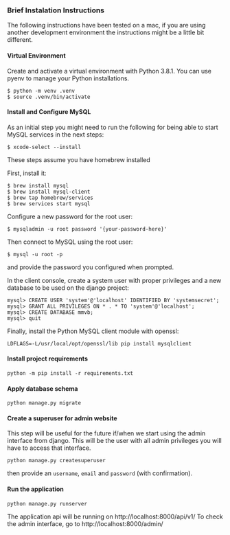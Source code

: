 ### Brief Instalation Instructions ###

The following instructions have been tested on a mac, if you are using another development environment the instructions
might be a little bit different.

#### Virtual Environment ####

Create and activate a virtual environment with Python 3.8.1. You can use pyenv to manage your Python installations.

```
$ python -m venv .venv
$ source .venv/bin/activate
```

#### Install and Configure MySQL ####
As an initial step you might need to run the following for being able to start MySQL services in the next steps:
```
$ xcode-select --install
```

These steps assume you have homebrew installed

First, install it:
```
$ brew install mysql
$ brew install mysql-client
$ brew tap homebrew/services
$ brew services start mysql
```

Configure a new password for the root user:
```
$ mysqladmin -u root password '{your-password-here}'
```

Then connect to MySQL using the root user:
```
$ mysql -u root -p
```
and provide the password you configured when prompted.

In the client console, create a system user with proper privileges and a new database to be used on the django project:
```
mysql> CREATE USER 'system'@'localhost' IDENTIFIED BY 'systemsecret';
mysql> GRANT ALL PRIVILEGES ON * . * TO 'system'@'localhost';
mysql> CREATE DATABASE mmvb;
mysql> quit
```

Finally, install the Python MySQL client module with openssl:
```
LDFLAGS=-L/usr/local/opt/openssl/lib pip install mysqlclient
```

#### Install project requirements ####

```
python -m pip install -r requirements.txt
```

#### Apply database schema ####

```
python manage.py migrate
```

#### Create a superuser for admin website ####

This step will be useful for the future if/when we start using the admin interface from django. This will be the user with all admin privileges you will have to access that interface.
```
python manage.py createsuperuser
```
then provide an `username`, `email` and `password` (with confirmation).


#### Run the application ####

```
python manage.py runserver
```

The application api will be running on http://localhost:8000/api/v1/
To check the admin interface, go to http://localhost:8000/admin/